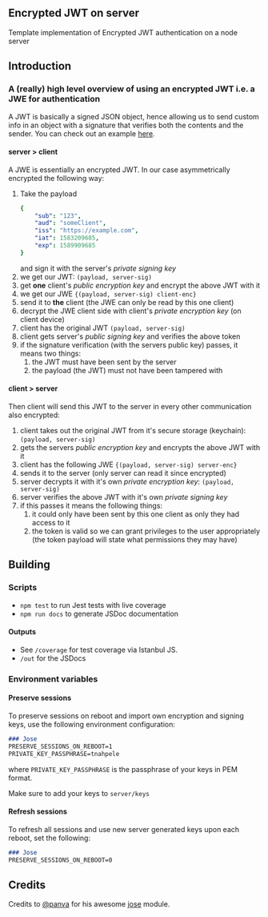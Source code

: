 ## Encrypted JWT on server

Template implementation of Encrypted JWT authentication on a node server

## Introduction

### A (really) high level overview of using an encrypted JWT i.e. a JWE for authentication
A JWT is basically a signed JSON object, hence allowing us to send custom info in an object with a signature that verifies both the contents and the sender. You can check out an example [here](https://jwt.io/#debugger-io?token=eyJhbGciOiJFUzI1NiIsInR5cCI6IkpXVCJ9.eyJzdWIiOiIxMjM0NTY3ODkwIiwibmFtZSI6IkpvaG4gRG9lIiwiaXNzIjoiaHR0cHM6Ly9leGFtcGxlLmNvbSIsImF1ZCI6IlhZQ2xpZW50IiwiaWF0IjoxNTE2MjM5MDIyfQ.u7uTfEPcDsTICj5C_ABMzfFCpT8OtNr1IP2NiZ4M8f0tC-a50gAku4xgGm2v-G0r2jIhwW_9W2yLH3COSpz8UA&publicKey=-----BEGIN%20PUBLIC%20KEY-----%0AMFkwEwYHKoZIzj0CAQYIKoZIzj0DAQcDQgAEEVs%2Fo5%2BuQbTjL3chynL4wXgUg2R9%0Aq9UU8I5mEovUf86QZ7kOBIjJwqnzD1omageEHWwHdBO6B%2BdFabmdT9POxg%3D%3D%0A-----END%20PUBLIC%20KEY-----).

#### server > client

A JWE is essentially an encrypted JWT. In our case asymmetrically encrypted the following way:

1. Take the payload
    ``` yaml
    {
        "sub": "123",
        "aud": "someClient",
        "iss": "https://example.com",
        "iat": 1583209685,
        "exp": 1589909685
    }
    ```
    and sign it with the server's _private signing key_
2. we get our JWT: `(payload, server-sig)`
3. get **one** client's _public encryption key_ and encrypt the above JWT with it
4. we get our JWE `{(payload, server-sig) client-enc}`
5. send it to **the** client (the JWE can only be read by this one client)
6. decrypt the JWE client side with client's _private encryption key_ (on client device)
7. client has the original JWT `(payload, server-sig)`
8. client gets server's _public signing key_ and verifies the above token
9. if the signature verification (with the servers public key) passes, it means two things:
   1. the JWT must have been sent by the server
   2. the payload (the JWT) must not have been tampered with

#### client > server

Then client will send this JWT to the server in every other communication also encrypted:

1. client takes out the original JWT from it's secure storage (keychain): `(payload, server-sig)`
2. gets the servers _public encryption key_ and encrypts the above JWT with it
3. client has the following JWE `{(payload, server-sig) server-enc}`
4. sends it to the server (only server can read it since encrypted)
5. server decrypts it with it's own _private encryption key_: `(payload, server-sig)`
6. server verifies the above JWT with it's own _private signing key_
7. if this passes it means the following things:
   1. it could only have been sent by this one client as only they had access to it
   2. the token is valid so we can grant privileges to the user appropriately (the token payload will state what permissions they may have)

## Building

### Scripts

 - `npm test` to run Jest tests with live coverage
 - `npm run docs` to generate JSDoc documentation

#### Outputs

 - See `/coverage` for test coverage via Istanbul JS.
 - `/out` for the JSDocs

### Environment variables

#### Preserve sessions

To preserve sessions on reboot and import own encryption and signing keys, use the following environment configuration:

``` markdown
### Jose
PRESERVE_SESSIONS_ON_REBOOT=1
PRIVATE_KEY_PASSPHRASE=tnahpele
```

where `PRIVATE_KEY_PASSPHRASE` is the passphrase of your keys in PEM format.

Make sure to add your keys to `server/keys`

#### Refresh sessions

To refresh all sessions and use new server generated keys upon each reboot, set the following:

``` markdown
### Jose
PRESERVE_SESSIONS_ON_REBOOT=0
```

## Credits

Credits to [@panva](https://github.com/panva) for his awesome [jose](https://github.com/panva/jose) module.